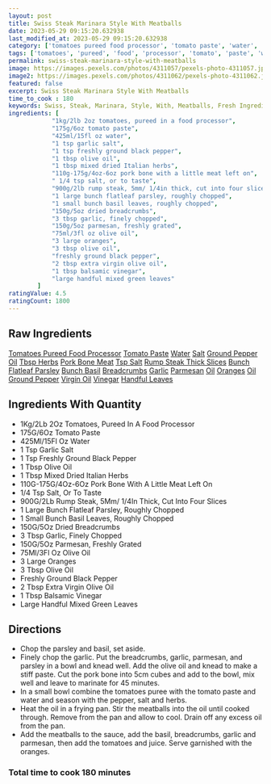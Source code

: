 ```yaml
---
layout: post
title: Swiss Steak Marinara Style With Meatballs
date: 2023-05-29 09:15:20.632938
last_modified_at: 2023-05-29 09:15:20.632938
category: ['tomatoes pureed food processor', 'tomato paste', 'water', 'salt', 'ground pepper', 'oil', 'tbsp herbs', 'pork bone meat', 'tsp salt', 'rump steak thick slices', 'bunch flatleaf parsley', 'bunch basil', 'breadcrumbs', 'garlic', 'parmesan', 'oil', 'oranges', 'oil', 'ground pepper', 'virgin oil', 'vinegar', 'handful leaves']
tags: ['tomatoes', 'pureed', 'food', 'processor', 'tomato', 'paste', 'water', 'salt', 'ground', 'pepper', 'oil', 'herbs', 'pork', 'bone', 'meat', 'salt', 'rump', 'steak', 'thick', 'slices', 'bunch', 'flatleaf', 'parsley', 'bunch', 'basil', 'breadcrumbs', 'garlic', 'parmesan', 'oil', 'oranges', 'oil', 'ground', 'pepper', 'virgin', 'oil', 'vinegar', 'handful', 'leaves']
permalink: swiss-steak-marinara-style-with-meatballs
image: https://images.pexels.com/photos/4311057/pexels-photo-4311057.jpeg?auto=compress&cs=tinysrgb&h=650&w=940
image2: https://images.pexels.com/photos/4311062/pexels-photo-4311062.jpeg?auto=compress&cs=tinysrgb&h=650&w=940
featured: false
excerpt: Swiss Steak Marinara Style With Meatballs
time_to_cook : 180
keywords: Swiss, Steak, Marinara, Style, With, Meatballs, Fresh Ingredients
ingredients: [
            "1kg/2lb 2oz tomatoes, pureed in a food processor",
            "175g/6oz tomato paste",
            "425ml/15fl oz water",
            "1 tsp garlic salt",
            "1 tsp freshly ground black pepper",
            "1 tbsp olive oil",
            "1 tbsp mixed dried Italian herbs",
            "110g-175g/4oz-6oz pork bone with a little meat left on",
            " 1/4 tsp salt, or to taste",
            "900g/2lb rump steak, 5mm/ 1/4in thick, cut into four slices",
            "1 large bunch flatleaf parsley, roughly chopped",
            "1 small bunch basil leaves, roughly chopped",
            "150g/5oz dried breadcrumbs",
            "3 tbsp garlic, finely chopped",
            "150g/5oz parmesan, freshly grated",
            "75ml/3fl oz olive oil",
            "3 large oranges",
            "3 tbsp olive oil",
            "freshly ground black pepper",
            "2 tbsp extra virgin olive oil",
            "1 tbsp balsamic vinegar",
            "large handful mixed green leaves"
        ]
ratingValue: 4.5
ratingCount: 1800
---
```

<h2>Raw Ingredients</h2>
<a href="#" class="badge badge-light">Tomatoes Pureed Food Processor</a> <a href="#" class="badge badge-light">Tomato Paste</a> <a href="#" class="badge badge-light">Water</a> <a href="#" class="badge badge-light">Salt</a> <a href="#" class="badge badge-light">Ground Pepper</a> <a href="#" class="badge badge-light">Oil</a> <a href="#" class="badge badge-light">Tbsp Herbs</a> <a href="#" class="badge badge-light">Pork Bone Meat</a> <a href="#" class="badge badge-light">Tsp Salt</a> <a href="#" class="badge badge-light">Rump Steak Thick Slices</a> <a href="#" class="badge badge-light">Bunch Flatleaf Parsley</a> <a href="#" class="badge badge-light">Bunch Basil</a> <a href="#" class="badge badge-light">Breadcrumbs</a> <a href="#" class="badge badge-light">Garlic</a> <a href="#" class="badge badge-light">Parmesan</a> <a href="#" class="badge badge-light">Oil</a> <a href="#" class="badge badge-light">Oranges</a> <a href="#" class="badge badge-light">Oil</a> <a href="#" class="badge badge-light">Ground Pepper</a> <a href="#" class="badge badge-light">Virgin Oil</a> <a href="#" class="badge badge-light">Vinegar</a> <a href="#" class="badge badge-light">Handful Leaves</a> 

<h2>Ingredients With Quantity </h2>
<ul><li>1Kg/2Lb 2Oz Tomatoes, Pureed In A Food Processor</li><li>175G/6Oz Tomato Paste</li><li>425Ml/15Fl Oz Water</li><li>1 Tsp Garlic Salt</li><li>1 Tsp Freshly Ground Black Pepper</li><li>1 Tbsp Olive Oil</li><li>1 Tbsp Mixed Dried Italian Herbs</li><li>110G-175G/4Oz-6Oz Pork Bone With A Little Meat Left On</li><li> 1/4 Tsp Salt, Or To Taste</li><li>900G/2Lb Rump Steak, 5Mm/ 1/4In Thick, Cut Into Four Slices</li><li>1 Large Bunch Flatleaf Parsley, Roughly Chopped</li><li>1 Small Bunch Basil Leaves, Roughly Chopped</li><li>150G/5Oz Dried Breadcrumbs</li><li>3 Tbsp Garlic, Finely Chopped</li><li>150G/5Oz Parmesan, Freshly Grated</li><li>75Ml/3Fl Oz Olive Oil</li><li>3 Large Oranges</li><li>3 Tbsp Olive Oil</li><li>Freshly Ground Black Pepper</li><li>2 Tbsp Extra Virgin Olive Oil</li><li>1 Tbsp Balsamic Vinegar</li><li>Large Handful Mixed Green Leaves</li></ul>

<h2>Directions</h2>
<ul><li>Chop the parsley and basil, set aside. </li><li>Finely chop the garlic. Put the breadcrumbs, garlic, parmesan, and parsley in a bowl and knead well. Add the olive oil and knead to make a stiff paste. Cut the pork bone into 5cm cubes and add to the bowl, mix well and leave to marinate for 45 minutes. </li><li>In a small bowl combine the tomatoes puree with the tomato paste and water and season with the pepper, salt and herbs. </li><li>Heat the oil in a frying pan. Stir the meatballs into the oil until cooked through. Remove from the pan and allow to cool. Drain off any excess oil from the pan. </li><li>Add the meatballs to the sauce, add the basil, breadcrumbs, garlic and parmesan, then add the tomatoes and juice. Serve garnished with the oranges. </li></ul>

<h3>Total time to cook 180 minutes</h3>